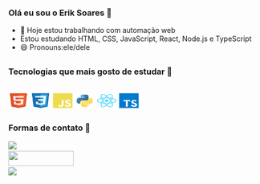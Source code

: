 ### Olá eu sou o Erik Soares 👋

- 🔭 Hoje estou trabalhando com automação web
-  Estou estudando HTML, CSS, JavaScript, React, Node.js e TypeScript
- 😄 Pronouns:ele/dele
 
 ##
 
 ### Tecnologias que mais gosto de estudar 🌱
 
 
  <div style="display: inline_block"><br>
  <img align="center" alt="Erik-HTML" height="30" width="40" src="https://raw.githubusercontent.com/devicons/devicon/master/icons/html5/html5-original.svg">
  <img align="center" alt="Erik-CSS" height="30" width="40" src="https://raw.githubusercontent.com/devicons/devicon/master/icons/css3/css3-original.svg">
  <img align="center" alt="Erik-Js" height="30" width="40" src="https://raw.githubusercontent.com/devicons/devicon/master/icons/javascript/javascript-plain.svg">
  <img align="center" alt="Erik-Python" height="30" width="40" src="https://raw.githubusercontent.com/devicons/devicon/master/icons/python/python-original.svg">
  <img align="center" alt="Erik-React" height="30" width="40" src="https://raw.githubusercontent.com/devicons/devicon/master/icons/react/react-original.svg">
  <img align="center" alt="Erik-Ts" height="30" width="40" src="https://raw.githubusercontent.com/devicons/devicon/master/icons/typescript/typescript-plain.svg">
</div>


##

### Formas de contato 👋

<div> 
  <a href="https://instagram.com/eerik_soares" target="_blank">
  <img src="https://img.shields.io/badge/-Instagram-%23E4405F?style=for-the-badge&logo=instagram&logoColor=white" target="_blank" width = "130px"></a> 
  <br>
  <a href = "mailto:eriksoares1678@gmail.com">
  <img src="https://img.shields.io/badge/-Gmail-%23333?style=for-the-badge&logo=gmail&logoColor=white" target="_blank" width = "130px" height = "30px"></a>
  <br>
  <a href="https://www.linkedin.com/in/erik-soares16" target="_blank">
  <img src="https://img.shields.io/badge/-LinkedIn-%230077B5?style=for-the-badge&logo=linkedin&logoColor=white" target="_blank" width = "130px"></a> 
 
 
</div>
